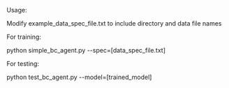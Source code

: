 Usage:

Modify example_data_spec_file.txt to include directory and data file names

For training:

python simple_bc_agent.py --spec=[data_spec_file.txt]

For testing:

python test_bc_agent.py --model=[trained_model]
